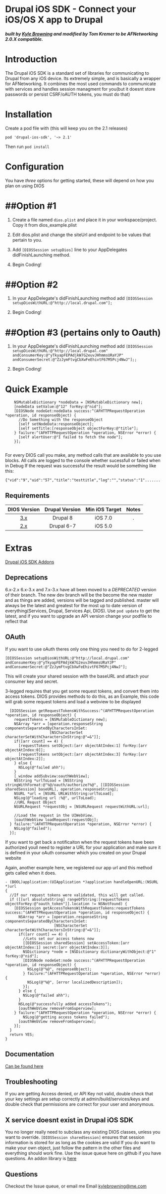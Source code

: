Drupal iOS SDK - Connect your iOS/OS X app to Drupal
================================
##### built by [Kyle Browning](http://kylebrowning.com) and modified by Tom Kremer to be AFNetworking 2.0.X compatible.
Introduction
================================
The Drupal iOS SDK is a standard set of libraries for communicating to Drupal from any iOS device. Its extremely simple, and is basically a wrapper for AFNetworking. It combines the most used commands to communicate with services and handles session managment for you(but it doesnt store passwords or persist CSRF/oAUTH tokens, you must do that)

Installation
================================
Create a pod file with (this will keep you on the 2.1 releases) 
```
pod 'drupal-ios-sdk', '~> 2.1'
```
Then run `pod install`

Configuration
================================
You have *three* options for getting started, these will depend on how you plan on using DIOS


##Option #1
=
1. Create a file named `dios.plist` and place it in your workspace/project. Copy it from dios_example.plist

2. Edit dios.plist and change the siteUrl and endpoint to be values that pertain to you.
 
3. Add `[DIOSSession setupDios]` line to your AppDelegates didFinishLaunching method.

4. Begin Coding!

 
##Option #2
=
1. In your AppDelegate's didFinishLaunching method add `[DIOSSession setupDiosWithURL:@"http://local.drupal.com"];`

2. Begin Coding!

##Option #3 (pertains only to Oauth)
=
1. In your AppDelegate's didFinishLaunching method add `[DIOSSession setupDiosWithURL:@"http://local.drupal.com" andConsumerKey:@"yTkyapFEPAdjkW7G2euvJHhmmsURaYJP" andConsumerSecret:@"ZzJymFtvgCbXwFeEhivtF67M5Pcj4NwJ"];;`

2. Begin Coding!

Quick Example
===============================
```obj-c
    NSMutableDictionary *nodeData = [NSMutableDictionary new];
    [nodeData setValue:@"12" forKey:@"nid"];
    [DIOSNode nodeGet:nodeData success:^(AFHTTPRequestOperation *operation, id responseObject) {
      //Do Something with the responseObject
      [self setNodeData:responseObject];
      [self setTitle:[responseObject objectForKey:@"title"];
    } failure:^(AFHTTPRequestOperation *operation, NSError *error) {
      [self alertUser:@"I failed to fetch the node"];   
    }];
    
```
For every DIOS call you make, any method calls that are available to you use blocks.
All calls are logged to the console whether sucessfull or failed when in Debug
If the request was successful the result would be something like this:

    {"vid":"9","uid":"57","title":"testtitle","log":"","status":"1".......
    
## Requirements

| DIOS Version | Drupal Version  | Min iOS Target  |                                   Notes                                   |
|:--------------------:|:---------------------------:|:----------------------------:|:-------------------------------------------------------------------------:|
|          [3.x](https://github.com/kylebrowning/drupal-ios-sdk/tree/master)         |            Drupal 8            |           iOS 7.0          | . |
|          [2.x](https://github.com/kylebrowning/drupal-ios-sdk/tree/2.x)         |            Drupal 6-7            |         iOS 5.0        |                                                                           |
Extras
===============================
[Drupal iOS SDK Addons](https://github.com/utneon/drupal-ios-sdk-addons)

Deprecations
--------------------
6.x-2.x 6.x-3.x and 7.x-3.x have all been moved to a  *DEPRECATED* version of their branch.
The new dev branch will be the become the new master and as things are added, versions will be tagged and published.
master will always be the latest and greatest for the most up to date version of everything(Services, Drupal, Services Api, DIOS). Use `pod update` to get the latest, and if you want to upgrade an API version change your podfile to reflect that

OAuth
--------------------
If you want to use oAuth theres only one thing you need to do for 2-legged
```obj-c
[DIOSSession setupDiosWithURL:@"http://local.drupal.com" andConsumerKey:@"yTkyapFEPAdjkW7G2euvJHhmmsURaYJP" andConsumerSecret:@"ZzJymFtvgCbXwFeEhivtF67M5Pcj4NwJ"];
```
This will create your shared session with the baseURL and attach your consumer key and secret.

3-legged requires that you get some request tokens, and convert them into access tokens.
DIOS provides methods to do this, as an Example, this code will grab some request tokens and load a webview to be displayed

```obj-c
  [DIOSSession getRequestTokensWithSuccess:^(AFHTTPRequestOperation *operation, id responseObject) {
    requestTokens = [NSMutableDictionary new];
    NSArray *arr = [operation.responseString componentsSeparatedByCharactersInSet:
                    [NSCharacterSet characterSetWithCharactersInString:@"=&"]];
    if([arr count] == 4) {
      [requestTokens setObject:[arr objectAtIndex:1] forKey:[arr objectAtIndex:0]];
      [requestTokens setObject:[arr objectAtIndex:3] forKey:[arr objectAtIndex:2]];
    } else {
      NSLog(@"failed ahh");
    }
    [_window addSubview:oauthWebView];
    NSString *urlToLoad = [NSString stringWithFormat:@"%@/oauth/authorize?%@", [[DIOSSession sharedSession] baseURL], operation.responseString];
    NSURL *url = [NSURL URLWithString:urlToLoad];
    NSLog(@"loading url :%@", urlToLoad);
    //URL Requst Object
    NSURLRequest *requestObj = [NSURLRequest requestWithURL:url];

    //Load the request in the UIWebView.
    [oauthWebView loadRequest:requestObj];
  } failure:^(AFHTTPRequestOperation *operation, NSError *error) {
    NSLog(@"failed");
  }];
```

If you want to get back a notificaiton when the request tokens have been authorized youll need to register a URL
for your application and make sure it is defined in your oAuth consumer which you created on your Drupal website

Again, another example here, we registered our app url and this method gets called when it does.

```obj-c
- (BOOL)application:(UIApplication *)application handleOpenURL:(NSURL *)url
{
  //If our request tokens were validated, this will get called.
  if ([[url absoluteString] rangeOfString:[requestTokens objectForKey:@"oauth_token"]].location != NSNotFound) {
    [DIOSSession getAccessTokensWithRequestTokens:requestTokens success:^(AFHTTPRequestOperation *operation, id responseObject) {
      NSArray *arr = [operation.responseString componentsSeparatedByCharactersInSet:
                      [NSCharacterSet characterSetWithCharactersInString:@"=&"]];
      if([arr count] == 4) {
        //Lets set our access tokens now
        [[DIOSSession sharedSession] setAccessToken:[arr objectAtIndex:1] secret:[arr objectAtIndex:3]];
        NSDictionary *node = [NSDictionary dictionaryWithObject:@"1" forKey:@"nid"];
        [DIOSNode nodeGet:node success:^(AFHTTPRequestOperation *operation, id responseObject) {
          NSLog(@"%@", responseObject);
        } failure:^(AFHTTPRequestOperation *operation, NSError *error) {
          NSLog(@"%@", [error localizedDescription]);
        }];
      } else {
        NSLog(@"failed ahh");
      }
      NSLog(@"successfully added accessTokens");
      [oauthWebView removeFromSuperview];
    } failure:^(AFHTTPRequestOperation *operation, NSError *error) {
        NSLog(@"getting access tokens failed");
      [oauthWebView removeFromSuperview];
    }];
  }
  return YES;
}
```
Documentation
-----------
[Can be found here](https://github.com/kylebrowning/drupal-ios-sdk/wiki/drupal-ios-sdk-2.0)

Troubleshooting
----------
If you are getting Access denied, or API Key not valid, double check that your key settings are setup correctly at admin/build/services/keys and double check that permissions are correct for your user and anonymous.

X service doesnt exist in Drupal iOS SDK
----------
You no longer really need to subclass any existing DIOS classes, unless you want to override.
`[DIOSSession sharedSession]` ensures that session information is stored for as long as the cookies are valid
If you do want to make your own object, just follow the pattern in the other files and everything should work fine.
Use the issue queue here on github if you have questions. An addon library is [here](https://github.com/utneon/drupal-ios-sdk-addons)

Questions
----------
Checkout the Issue queue, or email me
Email kylebrowning@me.com
